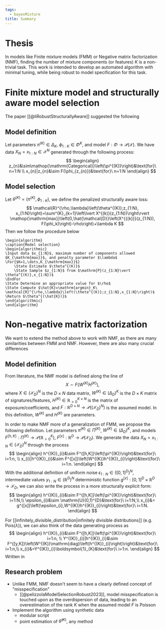 ```yaml
---
tags:
  - bayesMixture
title: Summary
---
```

# Thesis
In models like Finite mixture models (FMM) or Negative matrix factorization (NMF), finding the number of mixture components (or features) $K$ is a non-trivial task. This work is intended to develop an automated algorithm with minimal tuning, while being robust to model specification for this task.

# Finite mixture model and structurally aware model selection

The paper [[@liRobustStructurallyAware]] suggested the following

## Model definition

Let parameters $\pi^{(K)}\in\Delta_{K}$, $\phi_{1:K}\in\Phi^{K}$, and model $F:\Phi\to\mathcal{P}(\mathcal{X})$. We have data $X_{N}=x_{1:N}\in\mathcal{X}^{N}$ generated through the following process:
$$
\begin{align}
z_{n}&\sim\mathop{\mathrm{Categorical}}\left(\pi^{(K)}\right)&\text{for}\ n=1:N \\
x_{n}|z_{n}&\sim F(\phi_{z_{n}})&\text{for}\ n=1:N
\end{align}
$$

## Model selection

Let $\theta^{(K)}=\left(\pi^{(K)},\phi_{1:K}\right)$, we define the penalized structurally aware loss:
$$
\mathcal{R}^{\rho,\lambda}\left(\theta^{(K)};z_{1:N}, x_{1:N}\right)=\sum^{K}_{k=1}\left\lvert X^{(k)}(z_{1:N})\right\rvert
\mathop{\mathrm{max}}\left(0,\hat{\mathcal{D}}\left(X^{{(k)}}(z_{1:N}), F(\phi_k)\right)-\rho\right)+\lambda K
$$
Then we follow the procedure below

```pseudo
\begin{algorithm}
\caption{Model selection}
\begin{algorithmic}
\Input data $x_{1:N}$, maximum number of components allowed $K_{\mathrm{max}}$, and penalty parameter $\lambda$
\For{$K=1,\dots,K_{\mathrm{max}}$}
    \State Estimate $\theta^{(K)}$
    \State Sample $z_{1:N}$ from $\mathrm{P}(z_{1:N}\vert \theta^{(K)},x_{1:N})$
\EndFor
\State Determine an appropriate value for $\rho$
\State Compute $\hat{K}=\mathrm{argmin}_K\ \mathcal{R}^{\rho,\lambda}\left(\theta^{(K)};z_{1:N},x_{1:N}\right)$
\Return $\theta^{(\hat{K})}$
\end{algorithmic}
\end{algorithm}
```

# Non-negative matrix factorization

We want to extend the method above to work with NMF, as there are many similarities between FMM and NMF. However, there are also many crucial differences

## Model definition

From literature, the NMF model is defined along the line of
$$
X\sim F\left(W^{(K)}H^{(K)}\right),
$$
where $X\in (\mathcal{X}_{D})^{N}$ is the $D\times N$ data matrix, $W^{(K)}\in(\Delta_{D})^{K}$ is the $D\times K$ matrix of signatures/features, $H^{(K)}\in\mathbb{R}^{K\times N}_{>0}$ is the matrix of exposure/coefficients, and $F:\mathbb{R}^{D\times N}\to\mathcal{P}\left((\mathcal{X}_{D})^{N}\right)$ is the assumed model. In this definition, $W^{(K)}$ and $H^{(K)}$ are parameters.

In order to make NMF more of a generalization of FMM, we propose the following definition. Let parameters $\pi^{(K)}\in\Pi^{(K)}$, $W^{(K)}\in(\Delta_{D})^{K}$, and models $F^{[h,K]}:\Pi^{(K)}\to\mathcal{P}\left(\mathbb{R}^{K}_{>0}\right)$, $F^{[x]}:\mathbb{R}^{D}\to\mathcal{P}(\mathcal{X}_{D})$. We generate the data $X_{N}=x_{1:N}\in(\mathcal{X}_{D})^{N}$ through the process
$$
\begin{align}
h^{(K)}_{i}&\sim F^{[h,K]}\left(\pi^{(K)}\right)&\text{for}\ i=1:n, \\
x_{i}|h^{(K)}_{i}&\sim F^{[x]}\left(W^{(K)}h^{(K)}_{i}\right)&\text{for}\ i=1:n.
\end{align}
$$
With the additional definition of uniform noise $\epsilon_{1:N}\in([0,1]^{D})^{N}$, intermediate values $y_{1:N}\in(\mathbb{R}^{D})^{N}$ deterministic function $g^{[x]}:[0,1]^{D}\times\mathbb{R}^{D}\to\mathcal{X}_{D}$, we can also write the process in a more structurally explicit form:
$$
\begin{align}
h^{(K)}_{i}&\sim F^{[h,K]}\left(\pi^{(K)}\right)&\text{for}\ i=1:N,\\
\epsilon_{i}&\sim \mathrm{U}(0,1)^{D}&\text{for}\ i=1:N,\\
x_{i}&= g^{[x]}\left(\epsilon_{i},W^{(K)}h^{(K)}_{i}\right)&\text{for}\ i=1:N.
\end{align}
$$

For [[infinitely_divisible_distribution|infinitely divisible distributions]] (e.g. $\mathrm{Pois}(\lambda)$), we can also think of the data generating process as
$$
\begin{align}
h^{(K)}_{i}&\sim F^{[h,K]}\left(\pi^{(K)}\right)&\text{for}\ i=1:n, \\
Y^{(K)}_{i}|h^{(K)}_{i}&\sim F^{[y,K]}\left(W^{(K)}\mathrm{diag}\left(h^{(K)}_{i}\right)\right)&\text{for}\ i=1:n,\\
x_{i}&=Y^{(K)}_{i}\boldsymbol{1}_{K}&\text{for}\ i=1:n.
\end{align}
$$
Written in 
## Research problem

* Unlike FMM, NMF doesn't seem to have a clearly defined concept of "misspecification"
    * [[@pelizzolaModelSelectionRobust2023]], model misspecification is touched upon as the overdispersion of data, leading to an overestimation of the rank $K$ when the assumed model $F$ is Poisson
* Implement the algorithm using synthetic data
    * modular script
    * point estimation of $\hat{\theta}^{(K)}$, any method